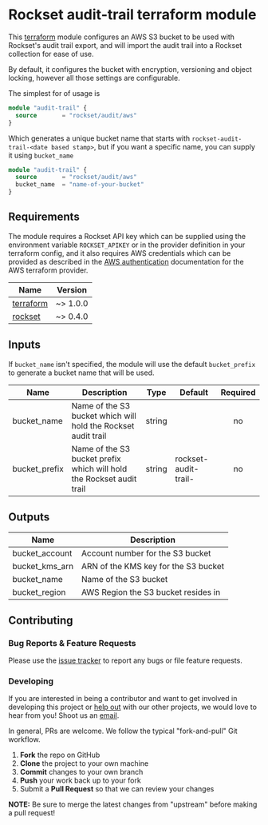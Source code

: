 # Rockset audit-trail terraform module

This [terraform](https://terraform.io) module configures an AWS S3 bucket to be used with Rockset's audit trail export,
and will import the audit trail into a Rockset collection for ease of use.

By default, it configures the bucket with encryption, versioning and object locking,
however all those settings are configurable. 

The simplest for of usage is

```terraform
module "audit-trail" {
  source       = "rockset/audit/aws"
}
```

Which generates a unique bucket name that starts with `rockset-audit-trail-<date based stamp>`,
but if you want a specific name, you can supply it using `bucket_name`

```terraform
module "audit-trail" {
  source       = "rockset/audit/aws"
  bucket_name  = "name-of-your-bucket"
}
```

## Requirements

The module requires a Rockset API key which can be supplied using the environment variable `ROCKSET_APIKEY`
or in the provider definition in your terraform config, and it also requires AWS credentials which
can be provided as described in the
[AWS authentication](https://registry.terraform.io/providers/hashicorp/aws/latest/docs#authentication)
documentation for the AWS terraform provider.

| Name | Version |
|------|---------|
| <a name="requirement_terraform"></a> [terraform](#requirement\_terraform) | ~> 1.0.0 |
| <a name="requirement_rockset"></a> [rockset](#requirement\_rockset) | ~> 0.4.0 |

## Inputs

If `bucket_name` isn't specified, the module will use the default `bucket_prefix` to generate a bucket name that will be used.

| Name | Description | Type | Default | Required |
|------|-------------|------|---------|:--------:|
| bucket_name | Name of the S3 bucket which will hold the Rockset audit trail | string | | no |
| bucket_prefix | Name of the S3 bucket prefix which will hold the Rockset audit trail | string | rockset-audit-trail- | no |

## Outputs

| Name | Description |
|------|-------------|
| bucket_account | Account number for the S3 bucket |
| bucket_kms_arn | ARN of the KMS key for the S3 bucket | 
| bucket_name | Name of the S3 bucket |
| bucket_region | AWS Region the S3 bucket resides in|

## Contributing

### Bug Reports & Feature Requests

Please use the [issue tracker](https://github.com/rockset/terraform-audit-aws/issues) to report any bugs or file feature requests.

### Developing

If you are interested in being a contributor and want to get involved in developing this project or [help out](https://cpco.io/help-out) with our other projects, we would love to hear from you! Shoot us an [email](mailto:support@rockset.com).

In general, PRs are welcome. We follow the typical "fork-and-pull" Git workflow.

1. **Fork** the repo on GitHub
2. **Clone** the project to your own machine
3. **Commit** changes to your own branch
4. **Push** your work back up to your fork
5. Submit a **Pull Request** so that we can review your changes

**NOTE:** Be sure to merge the latest changes from "upstream" before making a pull request!
